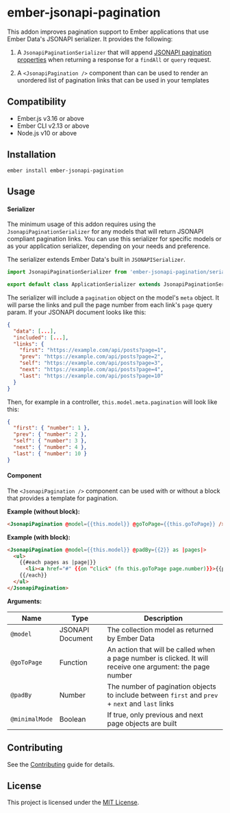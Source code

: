 ember-jsonapi-pagination
==============================================================================

This addon improves pagination support to Ember applications that use Ember Data's JSONAPI serializer. It provides the following:

1) A `JsonapiPaginationSerializer` that will append [JSONAPI pagination properties](https://jsonapi.org/format/#fetching-pagination) when returning a response for a `findAll` or `query` request.

2) A `<JsonapiPagination />` component than can be used to render an unordered list of pagination links that can be used in your templates

Compatibility
------------------------------------------------------------------------------

* Ember.js v3.16 or above
* Ember CLI v2.13 or above
* Node.js v10 or above


Installation
------------------------------------------------------------------------------

```
ember install ember-jsonapi-pagination
```


Usage
------------------------------------------------------------------------------

#### Serializer

The minimum usage of this addon requires using the `JsonapiPaginationSerializer` for any models that will return JSONAPI compliant pagination links. You can use this serializer for specific models or as your application serializer, depending on your needs and preference.

The serializer extends Ember Data's built in `JSONAPISerializer`.

```javascript
import JsonapiPaginationSerializer from 'ember-jsonapi-pagination/serializers/jsonapi-pagination';

export default class ApplicationSerializer extends JsonapiPaginationSerializer {}
```

The serializer will include a `pagination` object on the model's `meta` object. It will parse the links and pull the page number from each link's `page` query param. If your JSONAPI document looks like this:

```json
{
  "data": [...],
  "included": [...],
  "links": {
    "first": "https://example.com/api/posts?page=1",
    "prev": "https://example.com/api/posts?page=2",
    "self": "https://example.com/api/posts?page=3",
    "next": "https://example.com/api/posts?page=4",
    "last": "https://example.com/api/posts?page=10"
  }
}
```

Then, for example in a controller, `this.model.meta.pagination` will look like this:

```json
{
  "first": { "number": 1 },
  "prev": { "number": 2 },
  "self": { "number": 3 },
  "next": { "number": 4 },
  "last": { "number": 10 }
}
```

#### Component

The `<JsonapiPagination />` component can be used with or without a block that provides a template for pagination.

**Example (without block):**

```html
<JsonapiPagination @model={{this.model}} @goToPage={{this.goToPage}} />
```

**Example (with block):**

```html
<JsonapiPagination @model={{this.model}} @padBy={{2}} as |pages|>
  <ul>
    {{#each pages as |page|}}
      <li><a href="#" {{on "click" (fn this.goToPage page.number)}}>{{page.number}}</a></li>
    {{/each}}
  </ul>
</JsonapiPagination>
```

**Arguments:**

|Name|Type|Description|
|---|---|---|
|`@model`|JSONAPI Document|The collection model as returned by Ember Data|
|`@goToPage`|Function|An action that will be called when a page number is clicked. It will receive one argument: the page number|
|`@padBy`|Number|The number of pagination objects to include between `first` and `prev` +  `next` and `last` links|
|`@minimalMode`|Boolean|If true, only previous and next page objects are built|

Contributing
------------------------------------------------------------------------------

See the [Contributing](CONTRIBUTING.md) guide for details.


License
------------------------------------------------------------------------------

This project is licensed under the [MIT License](LICENSE.md).
